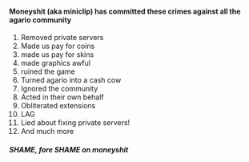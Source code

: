#### Moneyshit (aka miniclip) has committed these crimes against all the agario community
1. Removed private servers
2. Made us pay for coins
3. made us pay for skins
4. made graphics awful
5. ruined the game
6. Turned agario into a cash cow
7. Ignored the community
8. Acted in their own behalf
9. Obliterated extensions
10. LAG
11. Lied about fixing private servers!
12. And much more 

##### SHAME, fore SHAME on moneyshit
